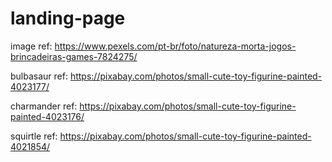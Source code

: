 # landing-page

image ref: https://www.pexels.com/pt-br/foto/natureza-morta-jogos-brincadeiras-games-7824275/

bulbasaur ref: https://pixabay.com/photos/small-cute-toy-figurine-painted-4023177/

charmander ref: https://pixabay.com/photos/small-cute-toy-figurine-painted-4023176/

squirtle ref: https://pixabay.com/photos/small-cute-toy-figurine-painted-4021854/